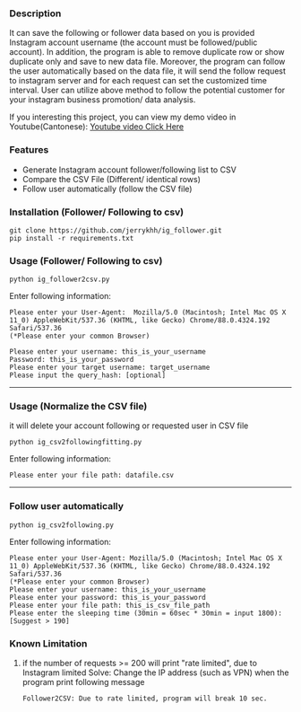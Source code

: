 ### Description
It can save the following or follower data based on you is provided Instagram account username (the account must be followed/public account). In addition, the program is able to remove duplicate row or show duplicate only and save to new data file. Moreover, the program can follow the user automatically based on the data file, it will send the follow request to instagram server and for each request can set the customized time interval. User can utilize above method to follow the potential customer for your instagram business promotion/ data analysis.

If you interesting this project, you can view my demo video in Youtube(Cantonese):
[Youtube video Click Here](https://youtu.be/7SdcSPcPb8c)
### Features

- Generate Instagram account follower/following list to CSV
- Compare the CSV File (Different/ identical rows)
- Follow user automatically (follow the CSV file)

### Installation (Follower/ Following to csv)
```
git clone https://github.com/jerrykhh/ig_follower.git
pip install -r requirements.txt
```

### Usage (Follower/ Following to csv)
```
python ig_follower2csv.py
```
Enter following information:
```
Please enter your User-Agent:  Mozilla/5.0 (Macintosh; Intel Mac OS X 11_0) AppleWebKit/537.36 (KHTML, like Gecko) Chrome/88.0.4324.192 Safari/537.36
(*Please enter your common Browser)

Please enter your username: this_is_your_username
Password: this_is_your_password
Please enter your target username: target_username
Please input the query_hash: [optional]
```

------

### Usage (Normalize the CSV file)

it will delete your account following or requested user in CSV file
```
python ig_csv2followingfitting.py
```
Enter following information:
```
Please enter your file path: datafile.csv
```
------
### Follow user automatically
```
python ig_csv2following.py
```
Enter following information:
```
Please enter your User-Agent: Mozilla/5.0 (Macintosh; Intel Mac OS X 11_0) AppleWebKit/537.36 (KHTML, like Gecko) Chrome/88.0.4324.192 Safari/537.36
(*Please enter your common Browser)
Please enter your username: this_is_your_username
Please enter your password: this_is_your_password
Please enter your file path: this_is_csv_file_path
Please enter the sleeping time (30min = 60sec * 30min = input 1800): [Suggest > 190]
```

### Known Limitation

1. if the number of requests >= 200 will print "rate limited", due to Instagram limited
   Solve: Change the IP address (such as VPN) when the program print following message
   ```
   Follower2CSV: Due to rate limited, program will break 10 sec.
   ```
   